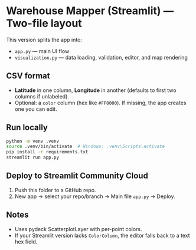 
# Warehouse Mapper (Streamlit) — Two-file layout

This version splits the app into:
- `app.py` — main UI flow
- `visualization.py` — data loading, validation, editor, and map rendering

## CSV format
- **Latitude** in one column, **Longitude** in another (defaults to first two columns if unlabeled).
- Optional: a `color` column (hex like `#FF0000`). If missing, the app creates one you can edit.

## Run locally
```bash
python -m venv .venv
source .venv/bin/activate  # Windows: .venv\Scripts\activate
pip install -r requirements.txt
streamlit run app.py
```

## Deploy to Streamlit Community Cloud
1. Push this folder to a GitHub repo.
2. New app → select your repo/branch → Main file `app.py` → Deploy.

## Notes
- Uses pydeck ScatterplotLayer with per-point colors.
- If your Streamlit version lacks `ColorColumn`, the editor falls back to a text hex field.
